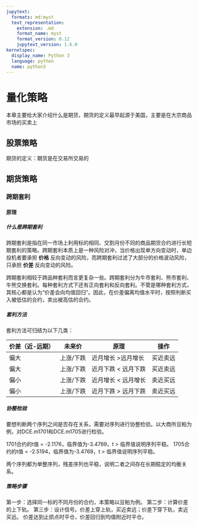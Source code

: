 ```yaml
---
jupytext:
  formats: md:myst
  text_representation:
    extension: .md
    format_name: myst
    format_version: 0.12
    jupytext_version: 1.6.0
kernelspec:
  display_name: Python 3
  language: python
  name: python3
---
```


# 量化策略

本章主要给大家介绍什么是期货，期货的定义最早起源于美国，主要是在大宗商品
市场的买卖上

## 股票策略

期货的定义：期货是在交易所交易的

## 期货策略

### 跨期套利

#### 原理

##### 什么是跨期套利

跨期套利是指在同一市场上利用标的相同、交割月份不同的商品期货合约进行长短期套利的策略。跨期套利本质上是一种风险对冲，当价格出现单方向变动时，单边投机者要承担 **价格** 反向变动的风险，而跨期套利过滤了大部分的价格波动风险，只承担 **价差** 反向变动的风险。

跨期套利相较于跨品种套利而言更复杂一些。跨期套利分为牛市套利、熊市套利、牛熊交换套利。每种套利方式下还有正向套利和反向套利。不管是哪种套利方式，其核心都是认为“价差会向均值回归”。因此，在价差偏离均值水平时，按照判断买入被低估的合约，卖出被高估的合约。

##### 套利方法

套利方法可归结为以下几类：

| 价差（近-远期） | 未来价   | 原理          | 操作   |
|----------|-------|-------------|------|
| 偏大       | 上涨/下跌 | 近月增长 >远月增长  | 买近卖远 |
| 偏大       | 上涨/下跌 | 近月下跌 < 远月下跌 | 买近卖远 |
| 偏小       | 上涨/下跌 | 近月增长 < 远月增长 | 卖近买远 |
| 偏小       | 上涨/下跌 | 近月下跌 > 远月下跌 | 卖近买远 |

##### 协整检验

要想判断两个序列之间是否存在关系，需要对序列进行协整检验。以大商所豆粕为例，对DCE.m1701和DCE.m1705进行检验。

1701合约的t值 = -2.1176，临界值为-3.4769，t > 临界值说明序列平稳。
1705合约的t值 = -2.5194，临界值为-3.4769，t > 临界值说明序列平稳。

两个序列都为单整序列，残差序列也平稳，说明二者之间存在长期稳定的均衡关系。

##### 策略步骤

第一步：选择同一标的不同月份的合约，本策略以豆粕为例。
第二步：计算价差的上下轨。
第三步：设计信号。价差上穿上轨，买近卖远；价差下穿下轨，卖近买远。
价差达到止损点时平仓，价差回归到均值附近时平仓。
